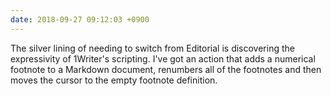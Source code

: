 ```yaml
---
date: 2018-09-27 09:12:03 +0900
---
```

The silver lining of needing to switch from
Editorial is discovering the expressivity of 1Writer's scripting. I've got an action that adds a numerical footnote to a Markdown document, renumbers all of the footnotes and then moves the cursor to the empty footnote definition.
